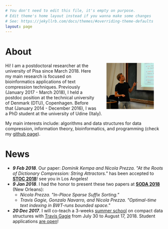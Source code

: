 ```yaml
---
# You don't need to edit this file, it's empty on purpose.
# Edit theme's home layout instead if you wanna make some changes
# See: https://jekyllrb.com/docs/themes/#overriding-theme-defaults
layout: page
---
```


# About

<img src="figures/io.jpg" align="right" width="30%" hspace="30" vspace="0" alt="a picture of me" />

Hi! I am a postdoctoral researcher at the university of Pisa since March 2018. Here my main research is focused on bioinformatics applications of text compression techniques. Previously (January 2017 - March 2018), I held a postdoc position at the technical university of Denmark (DTU), Copenhagen. Before that (January 2014 - December 2016), I was a PhD student at the university of Udine (Italy).


My main interests include: algorithms and data structures for data compression, information theory, bioinformatics, and programming (check my [github page](https://github.com/nicolaprezza)). 



# News

* ***9 Feb 2018***. Our paper: *Dominik Kempa and Nicola Prezza. "At the Roots of Dictionary Compression: String Attractors."* has been accepted to [**STOC 2018**](http://acm-stoc.org/stoc2018/)! see you in Los Angeles!
* ***9 Jan 2018***. I had the honor to present these two papers at  [**SODA 2018**](http://www.siam.org/meetings/da18/) (New Orleans): 
	+ *Nicola Prezza. "In-Place Sparse Suffix Sorting."*
	+ *Travis Gagie, Gonzalo Navarro, and Nicola Prezza. "Optimal-time text indexing in BWT-runs bounded space."*
* ***20 Dec 2017***. I will co-teach a 3-weeks [summer school](http://www.udc.es/iss/courses/courses_2018/Compact_data_structures.html) on compact data structures with [Travis Gagie](https://www.cs.helsinki.fi/u/gagie/) from July 30 to August 17, 2018. Student applications [are open](http://www.udc.es/iss/courses/Registration_fees/index.html?language=en)!
